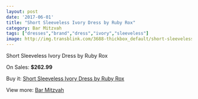 ```yaml
---
layout: post
date: '2017-06-01'
title: "Short Sleeveless Ivory Dress by Ruby Rox"
category: Bar Mitzvah
tags: ["dresses","brand","dress","ivory","sleeveless"]
image: http://img.transblink.com/3688-thickbox_default/short-sleeveless-ivory-dress-by-ruby-rox.jpg
---
```

Short Sleeveless Ivory Dress by Ruby Rox

On Sales: **$262.99**
<a href="https://www.transblink.com/en/bar-mitzvah/1169-short-sleeveless-ivory-dress-by-ruby-rox.html"><amp-img layout="responsive" width="600" height="600" src="//img.transblink.com/3688-thickbox_default/short-sleeveless-ivory-dress-by-ruby-rox.jpg" alt="Short Sleeveless Ivory Dress by Ruby Rox 0" /></a>
<a href="https://www.transblink.com/en/bar-mitzvah/1169-short-sleeveless-ivory-dress-by-ruby-rox.html"><amp-img layout="responsive" width="600" height="600" src="//img.transblink.com/3690-thickbox_default/short-sleeveless-ivory-dress-by-ruby-rox.jpg" alt="Short Sleeveless Ivory Dress by Ruby Rox 1" /></a>
<a href="https://www.transblink.com/en/bar-mitzvah/1169-short-sleeveless-ivory-dress-by-ruby-rox.html"><amp-img layout="responsive" width="600" height="600" src="//img.transblink.com/3689-thickbox_default/short-sleeveless-ivory-dress-by-ruby-rox.jpg" alt="Short Sleeveless Ivory Dress by Ruby Rox 2" /></a>

Buy it: [Short Sleeveless Ivory Dress by Ruby Rox](https://www.transblink.com/en/bar-mitzvah/1169-short-sleeveless-ivory-dress-by-ruby-rox.html "Short Sleeveless Ivory Dress by Ruby Rox")

View more: [Bar Mitzvah](https://www.transblink.com/en/2-bar-mitzvah "Bar Mitzvah")